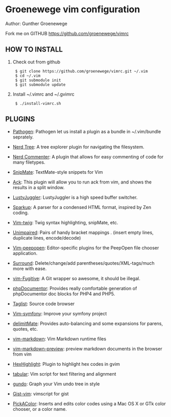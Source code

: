 # Groenewege vim configuration #

Author: Gunther Groenewege

Fork me on GITHUB  https://github.com/groenewege/vimrc

## HOW TO INSTALL ##

1. Check out from github

        $ git clone https://github.com/groenewege/vimrc.git ~/.vim
        $ cd ~/.vim
        $ git submodule init
        $ git submodule update

2. Install ~/.vimrc and ~/.gvimrc

        $ ./install-vimrc.sh

## PLUGINS ##

* [Pathogen](http://www.vim.org/scripts/script.php?script_id=2332): Pathogen let us install a plugin as a bundle in ~/.vim/bundle seprately.

* [Nerd Tree](http://www.vim.org/scripts/script.php?script_id=1658): A tree explorer plugin for navigating the filesystem.

* [Nerd Commenter](http://www.vim.org/scripts/script.php?script_id=1218): A plugin that allows for easy commenting of code for many filetypes. 

* [SnipMate](http://www.vim.org/scripts/script.php?script_id=2540): TextMate-style snippets for Vim

* [Ack](http://www.vim.org/scripts/script.php?script_id=2572): This plugin will allow you to run ack from vim, and shows the results in a split window. 

* [LustyJuggler](http://www.vim.org/scripts/script.php?script_id=2050): LustyJuggler is a high speed buffer switcher.

* [Sparkup](https://github.com/rstacruz/sparkup): A parser for a condensed HTML format, inspired by Zen coding.

* [Vim-twig](https://github.com/beyondwords/vim-twig): Twig syntax highlighting, snipMate, etc.

* [Unimpaired](http://www.vim.org/scripts/script.php?script_id=1590): Pairs of handy bracket mappings . (insert empty lines, duplicate lines, encode/decode)

* [Vim-peepopen](https://github.com/topfunky/PeepOpen-EditorSupport): Editor-specific plugins for the PeepOpen file chooser application.

* [Surround](http://www.vim.org/scripts/script.php?script_id=1697): Delete/change/add parentheses/quotes/XML-tags/much more with ease.

* [vim-Fugitive](http://www.vim.org/scripts/script.php?script_id=2975):  A Git wrapper so awesome, it should be illegal.

* [phpDocumentor](http://www.vim.org/scripts/script.php?script_id=1355): Provides really comfortable generation of phpDocumentor doc blocks for PHP4 and PHP5.

* [Taglist](http://vim.sourceforge.net/scripts/script.php?script_id=273): Source code browser

* [Vim-symfony](https://github.com/soh335/vim-symfony/wiki): Improve your symfony project

* [delimitMate](http://www.vim.org/scripts/script.php?script_id=2754): Provides auto-balancing and some expansions for parens, quotes, etc. 

* [vim-markdown](https://github.com/tpope/vim-markdown): Vim Markdown runtime files

* [vim-markdown-preview](https://github.com/nelstrom/vim-markdown-preview): preview markdown documents in the browser from vim

* [HexHighlight](http://www.vim.org/scripts/script.php?script_id=2937): Plugin to highlight hex codes in gvim

* [tabular](https://github.com/godlygeek/tabular): Vim script for text filtering and alignment

* [gundo](http://sjl.bitbucket.org/gundo.vim/): Graph your Vim undo tree in style

* [Gist-vim](http://www.vim.org/scripts/script.php?script_id=2423): vimscript for gist

* [PickAColor](http://www.vim.org/scripts/script.php?script_id=3026): Inserts and edits color codes using a Mac OS X or GTk color chooser, or a color name.
